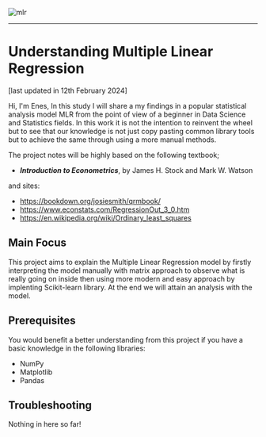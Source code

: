 ![mlr](https://github.com/enes-turk/Understanding_MLR/assets/159700153/60e057a4-06fd-4bb1-be0d-e8fdcbf67b15)
<hr />

# Understanding Multiple Linear Regression
[last updated in 12th February 2024]

Hi, I'm Enes,
In this study I will share a my findings in a popular statistical analysis model MLR from the point of view of a beginner in Data Science and Statistics fields. In this work it is not the intention to reinvent the wheel but to see that our knowledge is not just copy pasting common library tools but to achieve the same through using a more manual methods.

The project notes will be highly based on the following textbook;
- <b><i>Introduction to Econometrics</i></b>,  by James H. Stock and Mark W. Watson

and sites:
- https://bookdown.org/josiesmith/qrmbook/
- https://www.econstats.com/RegressionOut_3_0.htm
- https://en.wikipedia.org/wiki/Ordinary_least_squares

## Main Focus
This project aims to explain the Multiple Linear Regression model by firstly interpreting the model manually with matrix approach to observe what is really going on inside then using more modern and easy approach by implenting Scikit-learn library. At the end we will attain an analysis with the model.

## Prerequisites
You would benefit a better understanding from this project if you have a basic knowledge in the following libraries:
- NumPy
- Matplotlib
- Pandas

## Troubleshooting
Nothing in here so far!
